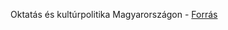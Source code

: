 Oktatás és kultúrpolitika Magyarországon - [Forrás](https://www.nkp.hu/tankonyv/tortenelem_11_nat2020/lecke_06_021)
